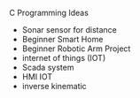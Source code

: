 C Programming Ideas

  * Sonar sensor for distance
  * Beginner Smart Home
  * Beginner Robotic Arm Project
  * internet of things (IOT)
  * Scada system
  * HMI IOT
  * inverse kinematic
